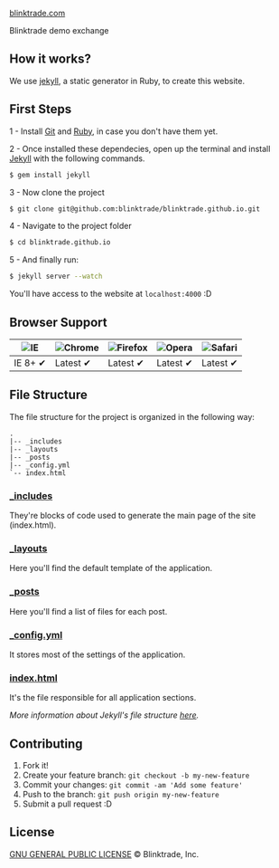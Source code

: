 [blinktrade.com](http://blinktrade.com)

Blinktrade demo exchange

## How it works?

We use [jekyll](http://jekyllrb.com/), a static generator in Ruby, to create this website.

## First Steps

1 - Install [Git](http://git-scm.com/downloads) and [Ruby](https://www.ruby-lang.org/pt/downloads/), in case you don't have them yet.

2 - Once installed these dependecies, open up the terminal and install [Jekyll](http://jekyllrb.com) with the following commands.

```sh
$ gem install jekyll
```

3 - Now clone the project
```sh
$ git clone git@github.com:blinktrade/blinktrade.github.io.git
```

4 - Navigate to the project folder
```sh
$ cd blinktrade.github.io
```

5 - And finally run:
```sh
$ jekyll server --watch
```

You'll have access to the website at `localhost:4000` :D

## Browser Support

![IE](https://cloud.githubusercontent.com/assets/398893/3528325/20373e76-078e-11e4-8e3a-1cb86cf506f0.png "Internet Explorer") | ![Chrome](https://cloud.githubusercontent.com/assets/398893/3528328/23bc7bc4-078e-11e4-8752-ba2809bf5cce.png "Google Chrome") | ![Firefox](https://cloud.githubusercontent.com/assets/398893/3528329/26283ab0-078e-11e4-84d4-db2cf1009953.png "Firefox") | ![Opera](https://cloud.githubusercontent.com/assets/398893/3528330/27ec9fa8-078e-11e4-95cb-709fd11dac16.png "Opera") | ![Safari](https://cloud.githubusercontent.com/assets/398893/3528331/29df8618-078e-11e4-8e3e-ed8ac738693f.png "Safari")
--- | --- | --- | --- | --- |
IE 8+ ✔ | Latest ✔ | Latest ✔ | Latest ✔ | Latest ✔ |

## File Structure

The file structure for the project is organized in the following way:

```
.
|-- _includes
|-- _layouts
|-- _posts
|-- _config.yml
`-- index.html
```

### [_includes](https://github.com/blinktrade/demo/_includes)

They're blocks of code used to generate the main page of the site (index.html).

### [_layouts](https://github.com/blinktrade/demo/_layouts)

Here you'll find the default template of the application.

### [_posts](https://github.com/blinktrade/demo/_posts)

Here you'll find a list of files for each post.

### [_config.yml](https://github.com/blinktrade/demo/_config.yml)

It stores most of the settings of the application.

### [index.html](https://github.com/blinktrade/demo/index.html)

It's the file responsible for all application sections.

_More information about Jekyll's file structure [here](https://github.com/mojombo/jekyll/wiki/Usage)._

## Contributing

1. Fork it!
2. Create your feature branch: `git checkout -b my-new-feature`
3. Commit your changes: `git commit -am 'Add some feature'`
4. Push to the branch: `git push origin my-new-feature`
5. Submit a pull request :D

## License
[GNU GENERAL PUBLIC LICENSE](https://github.com/randsonjs/blinktrade.github.io/blob/master/LICENSE) © Blinktrade, Inc.
